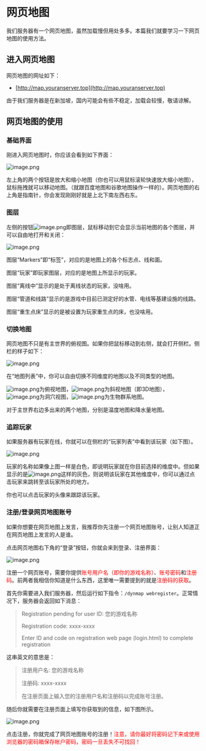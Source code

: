 # 网页地图

我们服务器有一个网页地图，虽然加载慢但用处多多。本篇我们就要学习一下网页地图的使用方法。

## 进入网页地图

网页地图的网址如下：

- [http://map.youranserver.top](http://map.youranserver.top)

由于我们服务器是在新加坡，国内可能会有些不稳定，加载会较慢，敬请谅解。

## 网页地图的使用
### 基础界面

刚进入网页地图时，你应该会看到如下界面：

![image.png](https://s2.loli.net/2022/12/21/GjW8UweJBysdtED.png)

左上角的两个按钮是放大和缩小地图（你也可以用鼠标滚轮快速放大缩小地图），鼠标拖拽就可以移动地图。（就跟百度地图和谷歌地图操作一样的）。网页地图的右上角是指南针，你会发现刚刚好就是上北下南左西右东。

### 图层

左侧的按钮![image.png](https://s2.loli.net/2022/12/21/3jNXkKxAi2m9Ol1.png)即图层，鼠标移动到它会显示当前地图的各个图层，并可以自由地打开和关闭：

![image.png](https://s2.loli.net/2022/12/21/iu4Fwy9DImcG6lf.png)

图层“Markers”即“标签”，对应的是地图上的各个标志点、线和面。

图层“玩家”即玩家图层，对应的是地图上所显示的玩家。

图层“离线中”显示的是处于离线状态的玩家，没啥用。

图层“管道和线路”显示的是游戏中目前已测定好的水管、电线等基建设施的线路。

图层“重生点床”显示的是被设置为玩家重生点的床，也没啥用。

### 切换地图
网页地图不只是有主世界的俯视图。如果你把鼠标移动到右侧，就会打开侧栏。侧栏的样子如下：

![image.png](https://s2.loli.net/2022/12/21/IcxpCyZskVuHG9P.png)

在“地图列表”中，你可以自由切换不同维度的地图以及不同类型的地图。

![image.png](https://s2.loli.net/2022/12/21/aOPT46oF8lVHyZi.png)为俯视地图，![image.png](https://s2.loli.net/2022/12/21/RqF6Z4nGdDiJCeA.png)为斜视地图（即3D地图），![image.png](https://s2.loli.net/2022/12/21/P25umlbQ64WHKsw.png)为洞穴视图，![image.png](https://s2.loli.net/2022/12/21/uOIFKfye265Pogq.png)为生物群系地图。

对于主世界右边多出来的两个地图，分别是温度地图和降水量地图。

### 追踪玩家

如果服务器有玩家在线，你就可以在侧栏的“玩家列表”中看到该玩家（如下图）。

![image.png](https://s2.loli.net/2022/12/21/L8m2BA1CUsIHQDg.png)

玩家的名称如果像上图一样是白色，即说明玩家就在你目前选择的维度中。但如果显示的是![image.png](https://s2.loli.net/2022/12/21/Lve4n19Vb8SyXDp.png)这样的灰色，则说明该玩家在其他维度中，你可以通过点击玩家来跳转至该玩家所处的地方。

你也可以点击玩家的头像来跟踪该玩家。

### 注册/登录网页地图账号

如果你想要在网页地图上发言，我推荐你先注册一个网页地图账号，让别人知道正在网页地图上发言的人是谁。

点击网页地图右下角的“登录”按钮，你就会来到登录、注册界面：

![image.png](https://s2.loli.net/2022/12/21/Bqd2OWlcCiNU7uS.png)

<p>注册一个网页账号，需要你提供<font color="red">账号用户名（即你的游戏名称）</font>、<font color="red">账号密码</font>和<font color="red">注册码</font>。前两者我相信你知道是什么东西，这里唯一需要提到的就是<font color="red">注册码的获取</font>。</p>

首先你需要进入我们服务器，然后运行如下指令：`/dynmap webregister`。正常情况下，服务器会返回如下消息：

> Registration pending for user ID: 您的游戏名称
> 
> Registration code: xxxx-xxxx
> 
> Enter ID and code on registration web page (login.html) to complete registration

这串英文的意思是：

> 注册用户名: 您的游戏名称
> 
> 注册码: xxxx-xxxx
> 
> 在注册页面上输入您的注册用户名和注册码以完成账号注册。

随后你就需要在注册页面上填写你获取到的信息，如下图所示。

![image.png](https://s2.loli.net/2022/12/21/sJQPglorSB3CHme.png)

<p>点击注册，你就完成了网页地图账号的注册！<font color="red">注意，请你最好将密码记下来或使用浏览器的密码箱保存帐户密码，密码一旦丢失不可找回！</font></p>

